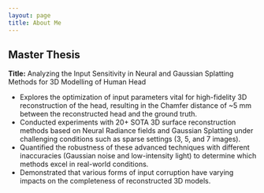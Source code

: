 ```yaml
---
layout: page
title: About Me
---
```


## Master Thesis
**Title:** Analyzing the Input Sensitivity in Neural and Gaussian Splatting Methods for 3D Modelling of Human Head

- Explores the optimization of input parameters vital for high-fidelity 3D reconstruction of the head, resulting in the Chamfer distance of ~5 mm between the reconstructed head and the ground truth. 
- Conducted experiments with 20+ SOTA 3D surface reconstruction methods based on Neural Radiance fields and Gaussian Splatting under challenging conditions such as sparse settings (3, 5, and 7 images). 
- Quantified the robustness of these advanced techniques with different inaccuracies (Gaussian noise and low-intensity light) to determine which methods excel in real-world conditions. 
- Demonstrated that various forms of input corruption have varying impacts on the completeness of reconstructed 3D models.
